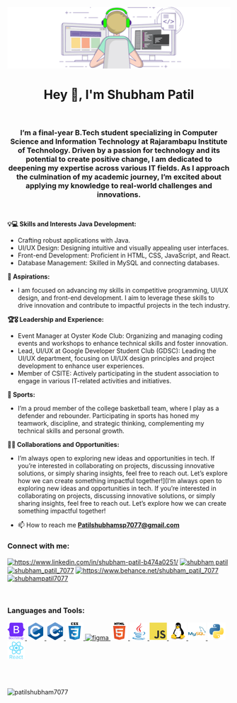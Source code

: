 ![MasterHead](https://raw.githubusercontent.com/leorrose/leorrose/master/readme_header.gif)


<h1 align="center">Hey 👋, I'm Shubham Patil</h1> <br> 
<h3 align="center"> I’m a final-year B.Tech student specializing in Computer Science and Information Technology at Rajarambapu Institute of Technology. Driven by a passion for technology and its potential to create positive change, I am dedicated to deepening my expertise across various IT fields. As I approach the culmination of my academic journey, I’m excited about applying my knowledge to real-world challenges and innovations.</h3> <br>

**💡💻 Skills and Interests Java Development:**
-   Crafting robust applications with Java.
-   UI/UX Design: Designing intuitive and visually appealing user interfaces.
-   Front-end Development: Proficient in HTML, CSS, JavaScript, and React.
-   Database Management: Skilled in MySQL and connecting databases.

  **💫 Aspirations:** <br>
- I am focused on advancing my skills in competitive programming, UI/UX design, and front-end development. I aim to leverage these skills to drive innovation and contribute to impactful projects in the tech industry.

**🏆🎖️ Leadership and Experience:** 
- Event Manager at Oyster Kode Club: Organizing and managing coding events and workshops to enhance technical skills and foster innovation.
- Lead, UI/UX at Google Developer Student Club (GDSC): Leading the UI/UX department, focusing on UI/UX design principles and project development to enhance user experiences.
- Member of CSITE: Actively participating in the student association to engage in various IT-related activities and initiatives.

**🏀 Sports:** 
- I’m a proud member of the college basketball team, where I play as a defender and rebounder. Participating in sports has honed my teamwork, discipline, and strategic thinking, complementing my technical skills and personal growth.
  
**🚀📞 Collaborations and Opportunities:** 
- I’m always open to exploring new ideas and opportunities in tech. If you’re interested in collaborating on projects, discussing innovative solutions, or simply sharing insights, feel free to reach out. Let’s explore how we can create something impactful together!](I’m always open to exploring new ideas and opportunities in tech. If you’re interested in collaborating on projects, discussing innovative solutions, or simply sharing insights, feel free to reach out. Let’s explore how we can create something impactful together!



- 📫 How to reach me **Patilshubhamsp7077@gmail.com**

<h3 align="left">Connect with me:</h3>
<p align="left">
<a href="https://linkedin.com/in/https://www.linkedin.com/in/shubham-patil-b474a0251/" target="blank"><img align="center" src="https://raw.githubusercontent.com/rahuldkjain/github-profile-readme-generator/master/src/images/icons/Social/linked-in-alt.svg" alt="https://www.linkedin.com/in/shubham-patil-b474a0251/" height="30" width="40" /></a>
<a href="https://fb.com/shubham patil" target="blank"><img align="center" src="https://raw.githubusercontent.com/rahuldkjain/github-profile-readme-generator/master/src/images/icons/Social/facebook.svg" alt="shubham patil" height="30" width="40" /></a>
<a href="https://instagram.com/shubham_patil_7077" target="blank"><img align="center" src="https://raw.githubusercontent.com/rahuldkjain/github-profile-readme-generator/master/src/images/icons/Social/instagram.svg" alt="shubham_patil_7077" height="30" width="40" /></a>
<a href="https://www.behance.net/https://www.behance.net/shubham_patil_7077" target="blank"><img align="center" src="https://raw.githubusercontent.com/rahuldkjain/github-profile-readme-generator/master/src/images/icons/Social/behance.svg" alt="https://www.behance.net/shubham_patil_7077" height="30" width="40" /></a>
<a href="https://www.hackerrank.com/shubhampatil7077" target="blank"><img align="center" src="https://raw.githubusercontent.com/rahuldkjain/github-profile-readme-generator/master/src/images/icons/Social/hackerrank.svg" alt="shubhampatil7077" height="30" width="40" /></a>
</p> <br> 

<h3 align="left">Languages and Tools:</h3>
<p align="left"> <a href="https://getbootstrap.com" target="_blank" rel="noreferrer"> <img src="https://raw.githubusercontent.com/devicons/devicon/master/icons/bootstrap/bootstrap-plain-wordmark.svg" alt="bootstrap" width="40" height="40"/> </a> <a href="https://www.cprogramming.com/" target="_blank" rel="noreferrer"> <img src="https://raw.githubusercontent.com/devicons/devicon/master/icons/c/c-original.svg" alt="c" width="40" height="40"/> </a> <a href="https://www.w3schools.com/cpp/" target="_blank" rel="noreferrer"> <img src="https://raw.githubusercontent.com/devicons/devicon/master/icons/cplusplus/cplusplus-original.svg" alt="cplusplus" width="40" height="40"/> </a> <a href="https://www.w3schools.com/css/" target="_blank" rel="noreferrer"> <img src="https://raw.githubusercontent.com/devicons/devicon/master/icons/css3/css3-original-wordmark.svg" alt="css3" width="40" height="40"/> </a> <a href="https://www.figma.com/" target="_blank" rel="noreferrer"> <img src="https://www.vectorlogo.zone/logos/figma/figma-icon.svg" alt="figma" width="40" height="40"/> </a> <a href="https://www.w3.org/html/" target="_blank" rel="noreferrer"> <img src="https://raw.githubusercontent.com/devicons/devicon/master/icons/html5/html5-original-wordmark.svg" alt="html5" width="40" height="40"/> </a> <a href="https://www.java.com" target="_blank" rel="noreferrer"> <img src="https://raw.githubusercontent.com/devicons/devicon/master/icons/java/java-original.svg" alt="java" width="40" height="40"/> </a> <a href="https://developer.mozilla.org/en-US/docs/Web/JavaScript" target="_blank" rel="noreferrer"> <img src="https://raw.githubusercontent.com/devicons/devicon/master/icons/javascript/javascript-original.svg" alt="javascript" width="40" height="40"/> </a> <a href="https://www.linux.org/" target="_blank" rel="noreferrer"> <img src="https://raw.githubusercontent.com/devicons/devicon/master/icons/linux/linux-original.svg" alt="linux" width="40" height="40"/> </a> <a href="https://www.mysql.com/" target="_blank" rel="noreferrer"> <img src="https://raw.githubusercontent.com/devicons/devicon/master/icons/mysql/mysql-original-wordmark.svg" alt="mysql" width="40" height="40"/> </a> <a href="https://www.python.org" target="_blank" rel="noreferrer"> <img src="https://raw.githubusercontent.com/devicons/devicon/master/icons/python/python-original.svg" alt="python" width="40" height="40"/> </a> <a href="https://reactjs.org/" target="_blank" rel="noreferrer"> <img src="https://raw.githubusercontent.com/devicons/devicon/master/icons/react/react-original-wordmark.svg" alt="react" width="40" height="40"/> </a> </p> <br> <br> 

<p><img align="center" src="https://github-readme-stats.vercel.app/api/top-langs?username=patilshubham7077&show_icons=true&locale=en&layout=compact" alt="patilshubham7077" /></p>
